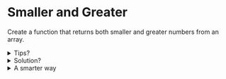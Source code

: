 # Smaller and Greater

Create a function that returns both smaller and greater numbers from an array.

<details>
  <summary>Tips?</summary>

Think, re-think, try and try again, I don't have any tips.

But..., it's a basic brute force algorithm, there is no magic or anything.

And the functions looks like:

```go
func smaller_greater(numbers []int) (int, int) {
  ...
}
```

</details>

<details>
  <summary>Solution?</summary>

Google it.

</details>

<details>
  <summary>A smarter way</summary>

There is a smarter way to solve this problem, without using brute force.

Discover it!

</details>
